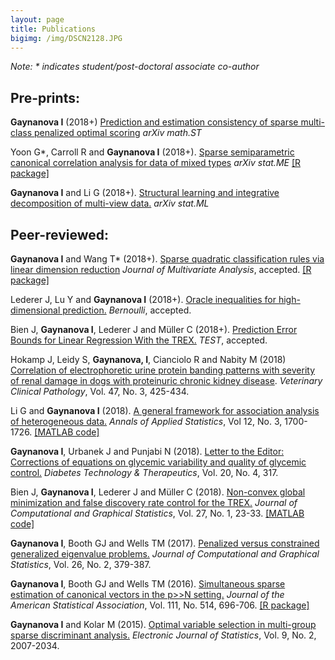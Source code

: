 ```yaml
---
layout: page
title: Publications
bigimg: /img/DSCN2128.JPG
---
```


*Note: \* indicates student/post-doctoral associate co-author*

## Pre-prints:

**Gaynanova I** (2018+) [Prediction and estimation consistency of sparse multi-class penalized optimal scoring](https://arxiv.org/abs/1809.04669) *arXiv math.ST* 

Yoon G\*, Carroll R and **Gaynanova I** (2018+). [Sparse semiparametric canonical correlation analysis for data of mixed types](https://arxiv.org/abs/1807.05274) *arXiv stat.ME* [[R package]](https://github.com/irinagain/mixedCCA)

**Gaynanova I** and Li G (2018+). [Structural learning and integrative decomposition of multi-view data.](https://arxiv.org/abs/1707.06573) *arXiv stat.ML* 


## Peer-reviewed:

**Gaynanova I** and Wang T\* (2018+). [Sparse quadratic classification rules via linear dimension reduction](https://arxiv.org/abs/1711.04817) *Journal of Multivariate Analysis*, accepted. [[R package]](https://github.com/irinagain/DAP)

Lederer J, Lu Y and **Gaynanova I** (2018+). [Oracle inequalities for high-dimensional prediction.](https://arxiv.org/abs/1608.00624) *Bernoulli*, accepted.

Bien J, **Gaynanova I**, Lederer J and Müller C (2018+). [Prediction Error Bounds for Linear Regression With the TREX.](https://link.springer.com/article/10.1007/s11749-018-0584-4) *TEST*, accepted.

Hokamp J, Leidy S, **Gaynanova, I**, Cianciolo R and Nabity M (2018) [Correlation of electrophoretic urine protein banding patterns with severity of renal damage in dogs with proteinuric chronic kidney disease](https://onlinelibrary.wiley.com/doi/full/10.1111/vcp.12648). *Veterinary Clinical Pathology*, Vol. 47, No. 3, 425-434.

Li G and **Gaynanova I** (2018). [A general framework for association analysis of heterogeneous data.](http://dx.doi.org/10.1214/17-AOAS1127) *Annals of Applied Statistics*, Vol 12, No. 3, 1700-1726. [[MATLAB code]](https://github.com/reagan0323/GAS)

**Gaynanova I**, Urbanek J and Punjabi N (2018). [Letter to the Editor: Corrections of equations on glycemic variability and quality of glycemic control.](https://www.liebertpub.com/doi/pdfplus/10.1089/dia.2018.0057) *Diabetes Technology & Therapeutics*, Vol. 20, No. 4, 317.

Bien J, **Gaynanova I**, Lederer J and Müller C (2018). [Non-convex global minimization and false discovery rate control for the TREX.](http://www.tandfonline.com/doi/abs/10.1080/10618600.2017.1341414) *Journal of Computational and Graphical Statistics*, Vol. 27, No. 1, 23-33. [[MATLAB code]](https://github.com/muellsen/TREX)

**Gaynanova I**, Booth GJ and Wells TM (2017). [Penalized versus constrained generalized eigenvalue problems.](http://www.tandfonline.com/doi/abs/10.1080/10618600.2016.1172017) *Journal of Computational and Graphical Statistics*, Vol. 26, No. 2, 379-387.
  
**Gaynanova I**, Booth GJ and Wells TM (2016). [Simultaneous sparse estimation of canonical vectors in the p>>N setting.](http://dx.doi.org/10.1080/01621459.2015.1034318) *Journal of the American Statistical Association*, Vol. 111, No. 514, 696-706. [[R package]](https://cran.r-project.org/web/packages/MGSDA/index.html)

**Gaynanova I** and Kolar M (2015). [Optimal variable selection in multi-group sparse discriminant analysis.](http://dx.doi.org/10.1214/15-EJS1064) *Electronic Journal of Statistics*, Vol. 9, No. 2, 2007-2034. 




